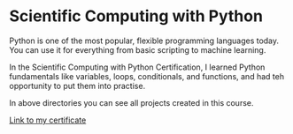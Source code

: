 # Scientific Computing with Python

Python is one of the most popular, flexible programming languages today. You can use it for everything from basic scripting to machine learning.

In the Scientific Computing with Python Certification, I learned Python fundamentals like variables, loops, conditionals, and functions, and had teh opportunity to put them into practise.

In above directories you can see all projects created in this course.

[Link to my certificate](https://freecodecamp.org/certification/MariaR/scientific-computing-with-python-v7)

